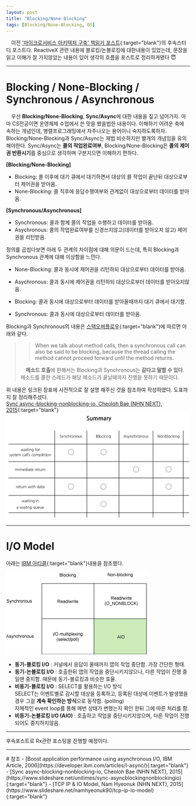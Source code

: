 ```yaml
---
layout: post
title: "Blocking/None-Blocking"
tags: [Blocking/None-Blocking, OS]
---
```


　이전 ['마이크로서비스 아키텍처 구축' 책읽기 포스트]({{site.url}}/2022/01/26/Building-Microservices/){:target="blank"}의 후속스터디 포스트다. ReactiveX 관련 내용에 블로킹/논블로킹에 대한내용이 있었는데, 문장을 읽고 이해가 잘 가지않았는 내용이 있어 생각의 흐름을 포스트로 정리하게됐다 😇
<!--more-->

<hr/>

# Blocking / None-Blocking / Synchronous / Asynchronous
　우선 **Blocking/None-Blocking**, **Sync/Async**에 대한 내용을 짚고 넘어가자. 아마 CS전공이면 운영체제 수업에서 쓴 맛을 봤을법한 내용이다. 이해하기 어려운 축에 속하는 개념인데, 병렬프로그래밍에서 자주나오는 용어이니 숙지하도록하자. Blocking/None-Blocking과 Sync/Async는 제법 비슷하지만 별개의 개념임을 유의해야한다. Sync/Async는 **콜의 작업완료여부**, Blocking/None-Blocking은 **콜의 제어권 반환시기**를 중심으로 생각하며 구분지으면 이해하기 편하다.

**[Blocking/None-Blocking]**
- Blocking: 콜 이후에 대기 큐에서 대기하면서 대상의 콜 작업이 끝난뒤 대상으로부터 제어권을 받아옴.
- None-Blocking: 콜 직후에 응답수행여부와 관계없이 대상으로부터 데이터를 받아옴.

**[Synchronous/Asynchronous]**
- Synchronous: 콜과 함께 콜의 작업을 수행하고 데이터를 받아옴.
- Asychronous: 콜의 작업완료여부를 신경쓰지않고(데이터를 받아오지 않고) 제어권을 리턴받음.

정의를 곱씹다보면 아래 두 관계의 차이점에 대해 의문이 드는데, 특히 Blocking과 Synchronous 관계에 대해 이상함을 느낀다.

- None-Blocking: 콜과 동시에 제어권을 리턴하되 대상으로부터 데이터를 받아옴.
- Asychronous: 콜과 동시에 제어권을 리턴하되 대상으로부터 데이터를 받아오지않음.

- Blocking: 콜과 동시에 대상으로부터 데이터를 받아올때까지 대기 큐에서 대기함.
- Synchronous: 콜과 동시에 대상으로부터 데이터를 받아옴.

Blocking과 Synchronous의 내용은 [스택오버플로우](https://stackoverflow.com/questions/8416874/whats-the-differences-between-blocking-with-synchronous-nonblocking-and-asynch#answer-8419836){:target="blank"}에 따르면 아래와 같다.
>> When we talk about method calls, then a synchronous call can also be said to be blocking, because the thread calling the method cannot proceed forward until the method returns.
> 
>　**메소드 호출**에 한해서는 Blocking과 Synchronous는 **같다고 말할 수 있다**. 메소드를 콜한 스레드가 해당 메소드가 끝날때까지 진행을 못하기 때문이다.

위 내용은 링크된 장표에 사전적으로 잘 설명 해주신 것을 참조하여 작성하였다. 도표까지 잘 정리해주셨다.<br/>
[Sync async-blocking-nonblocking-io, Cheoloh Bae (NHN NEXT), 2015](https://www.slideshare.net/unitimes/sync-asyncblockingnonblockingio){:target="blank"}
![](/public/img/syncasncblocknonblock00.PNG)

<hr/>

# I/O Model
아래는 [IBM 아티클](https://developer.ibm.com/articles/l-async/){:target="blank"}내용을 참조했다.

![](/public/img/iomodel00.gif)

- **동기-블로킹 I/O** : 커널에서 응답이 올때까지 앱의 작업 중단함. 가장 간단한 형태.
- **동기-논블로킹 I/O** : 호출한뒤 앱의 작업을 중단시키지않으나, 다른 작업이 진행 중 일땐 중지함. 때문에 동기-블로킹과 비슷한 효율.
- **비동기-블로킹 I/O** : SELECT를 활용하는 I/O 방식<br/>
    SELECT는 이벤트별로 감시할 대상을 등록하고, 등록된 대상에 이벤트가 발생했을 경우 그걸 **계속 확인하는 방식**으로 동작함. (polling)<br/>
    자체적인 event loop를 통해 매번 상태가 변했는지 확인 한뒤 그에 따른 처리를 함. <br/>
- **비동기-논블로킹 I/O (AIO)** : 호출하고 작업을 중단시키지않으며, 다른 작업이 진행되어도 중지하지않음.
<hr/>

후속포스트로 Rx관련 포스팅을 진행할 예정이다.

<hr/>
# 참조
- [Boost application performance using asynchronous I/O, IBM Article, 2006](https://developer.ibm.com/articles/l-async/){:target="blank"}
- [Sync async-blocking-nonblocking-io, Cheoloh Bae (NHN NEXT), 2015](https://www.slideshare.net/unitimes/sync-asyncblockingnonblockingio){:target="blank"}
- [TCP IP & IO Model, Nam Hyeonuk (NHN NEXT), 2015](https://www.slideshare.net/namhyeonuk90/tcp-ip-io-model){:target="blank"}
